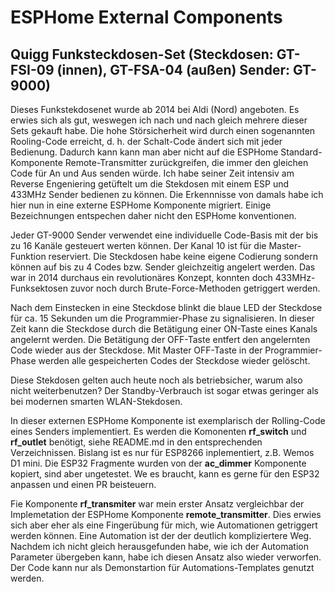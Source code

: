 # ESPHome External Components

## Quigg Funksteckdosen-Set (Steckdosen: GT-FSI-09 (innen), GT-FSA-04 (außen) Sender: GT-9000)

Dieses Funkstekdosenet wurde ab 2014 bei Aldi (Nord) angeboten. Es erwies sich als gut, weswegen ich nach und nach gleich mehrere dieser Sets gekauft habe.
Die hohe Störsicherheit wird durch einen sogenannten Rooling-Code erreicht, d. h. der Schalt-Code ändert sich mit jeder Bedienung. Dadurch kann kann man
aber nicht auf die ESPHome Standard-Komponente Remote-Transmitter zurückgreifen, die immer den gleichen Code für An und Aus senden würde.
Ich habe seiner Zeit intensiv am Reverse Engeniering getüftelt um die Stekdosen mit einem ESP und 433MHz Sender bedienen zu können.
Die Erkennnisse von damals habe ich hier nun in eine externe ESPHome Komponente migriert. Einige Bezeichnungen entspechen daher nicht den ESPHome konventionen. 

Jeder GT-9000 Sender verwendet eine individuelle Code-Basis mit der bis zu 16 Kanäle gesteuert werten können. Der Kanal 10 ist für die Master-Funktion
reserviert. Die Steckdosen habe keine eigene Codierung sondern können auf bis zu 4 Codes bzw. Sender gleichzeitig angelert werden. Das war in 2014 durchaus ein
revolutionäres Konzept, konnten doch 433MHz-Funksektosen zuvor noch durch Brute-Force-Methoden getriggert werden.

Nach dem Einstecken in eine Steckdose blinkt die blaue LED der Steckdose für ca. 15 Sekunden um die Programmier-Phase zu signalisieren. In dieser Zeit kann
die Steckdose durch die Betätigung einer ON-Taste eines Kanals angelernt werden. Die Betätigung der OFF-Taste entfert den angelernten Code wieder aus der Steckdose.
Mit Master OFF-Taste in der Programmier-Phase werden alle gespeicherten Codes der Steckdose wieder gelöscht.

Diese Stekdosen gelten auch heute noch als betriebsicher, warum also nicht weiterbenutzen? Der Standby-Verbrauch ist sogar etwas geringer als bei modernen smarten WLAN-Stekdosen.

In dieser externen ESPHome Komponente ist exemplarisch der Rolling-Code eines Senders implementiert. Es werden die Komonenten __rf_switch__ und __rf_outlet__ benötigt,
siehe README.md in den entsprechenden Verzeichnissen. Bislang ist es nur für ESP8266 inplementiert, z.B. Wemos D1 mini. Die ESP32 Fragmente wurden von der __ac_dimmer__
Komponente kopiert, sind aber ungetestet. We es braucht, kann es gerne für den ESP32 anpassen und einen PR beisteuern.

Fie Komponente __rf_transmiter__ war mein erster Ansatz vergleichbar der Implemetation der ESPHome Komponente __remote_transmitter__. Dies erwies sich aber eher als eine Fingerübung für mich,
wie Automationen getriggert werden können. Eine Automation ist der der deutlich kompliziertere Weg. Nachdem ich nicht gleich herausgefunden habe,
wie ich der Automation Parameter übergeben kann, habe ich diesen Ansatz also wieder verworfen. Der Code kann nur als Demonstartion für Automations-Templates genutzt werden.
